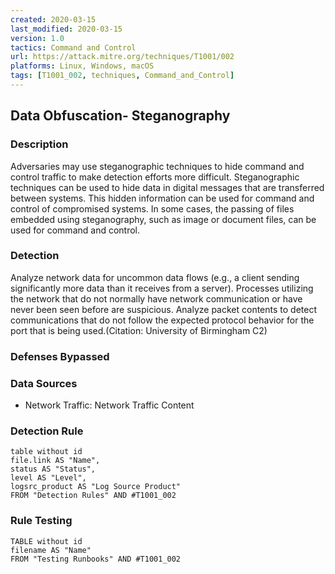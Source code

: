 ```yaml
---
created: 2020-03-15
last_modified: 2020-03-15
version: 1.0
tactics: Command and Control
url: https://attack.mitre.org/techniques/T1001/002
platforms: Linux, Windows, macOS
tags: [T1001_002, techniques, Command_and_Control]
---
```


## Data Obfuscation- Steganography

### Description

Adversaries may use steganographic techniques to hide command and control traffic to make detection efforts more difficult. Steganographic techniques can be used to hide data in digital messages that are transferred between systems. This hidden information can be used for command and control of compromised systems. In some cases, the passing of files embedded using steganography, such as image or document files, can be used for command and control. 

### Detection

Analyze network data for uncommon data flows (e.g., a client sending significantly more data than it receives from a server). Processes utilizing the network that do not normally have network communication or have never been seen before are suspicious. Analyze packet contents to detect communications that do not follow the expected protocol behavior for the port that is being used.(Citation: University of Birmingham C2)

### Defenses Bypassed



### Data Sources

  - Network Traffic: Network Traffic Content
### Detection Rule

```dataview
table without id
file.link AS "Name",
status AS "Status",
level AS "Level",
logsrc_product AS "Log Source Product"
FROM "Detection Rules" AND #T1001_002
```

### Rule Testing

```dataview
TABLE without id
filename AS "Name"
FROM "Testing Runbooks" AND #T1001_002
```
